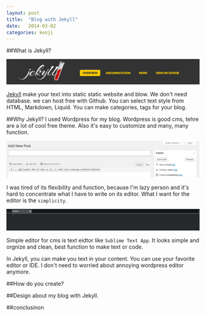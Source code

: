 ```yaml
---
layout: post
title:  "Blog with Jekyll"
date:   2014-03-02
categories: kenji
---
```


##What is Jekyll?

![alt text](/images/img01.png "Logo Title Text 1")

[Jekyll][jekyll] make your text into static static website and blow. We don't need database. we can host free with Github.
You can select text style from HTML, Markdown, Liquid. You can make categories, tags for your blog.



##Why Jekyll?
I used Wordpress for my blog. Wordpress is good cms, tehre are a lot of cool free theme. Also it's easy to customize and many, many function.

![alt text](/images/img02.png "img02")

I was tired of its flexibility and function, because I'm lazy person and it's hard to concentrate what I have to write on its editor. What I want for the editor is the `simplicity`.

![alt text](/images/img03.png "img03")

Simple editor for cms is text eidtor like `Sublime Text App`. It looks simple and orgnize and clean, best function to make text or code.

In Jekyll, you can make you text in your content. You can use your favorite editor or IDE. I don't need to worried about annoying wordpress editor anymore.


	
##How do you create?

##Design about my blog with Jekyll.

##conclusinon


[jekyll-gh]: https://github.com/mojombo/jekyll
[jekyll]:    http://jekyllrb.com
